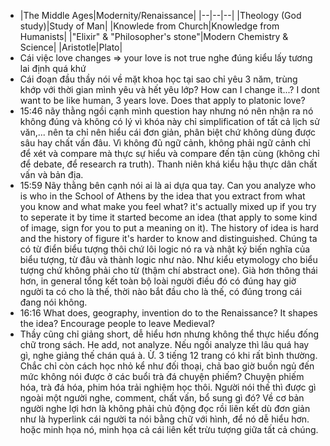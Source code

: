 - |The Middle Ages|Modernity/Renaissance|
  |--|--|--|
  |Theology (God study)|Study of Man|
  |Knowlede from Church|Knowledge from Humanists|
  |"Elixir" & "Philosopher's stone"|Modern Chemistry & Science|
  |Aristotle|Plato|
- Cái việc love changes => your love is not true nghe đúng kiểu lấy tương lai định quá khứ
- Cái đoạn đầu thầy nói về mặt khoa học tại sao chỉ yêu 3 năm, trùng khớp với thời gian mình yêu và hết yêu lớp? How can I change it...? I dont want to be like human, 3 years love. Does that apply to platonic love?
- 15:46 nãy thằng ngồi cạnh mình question hay nhưng nó nên nhận ra nó không đúng và không có lý vì khóa này chỉ simplification of tất cả lịch sử văn,... nên ta chỉ nên hiểu cái đơn giản, phân biệt chứ không dùng được sâu hay chất vấn đâu. Vì không đủ ngữ cảnh, không phải ngữ cảnh chỉ để xét và compare mà thực sự hiểu và compare đến tận cùng (không chỉ để debate, để research ra truth). Thanh niên khá kiểu hậu thực dân chất vấn và bản địa.
- 15:59 Nãy thằng bên cạnh nói ai là ai dựa qua tay. Can you analyze who is who in the School of Athens by the idea that you extract from what you know and what make you feel what? it's actually mixed up if you try to seperate it by time it started become an idea (that apply to some kind of image, sign for you to put a meaning on it). The history of idea is hard and the history of figure it's harder to know and distinguished. Chúng ta có từ điển biểu tượng thôi chứ lôi logic nó ra và nhật ký biến nghĩa của biểu tượng, từ đâu và thành logic như nào. Như kiểu etymology cho biểu tượng chứ không phải cho từ (thậm chí abstract one). Già hơn thông thái hơn, in general tổng kết toàn bộ loài người điều đó có đúng hay giờ người ta có cho là thế, thời nào bắt đầu cho là thế, có đúng trong cái đang nói không.
- 16:16 What does, geography, invention do to the Renaissance? It shapes the idea? Encourage people to leave Medieval?
- Thầy cũng chỉ giảng short, dễ hiểu hơn nhưng không thể thực hiểu đống chữ trong sách. He add, not analyze. Nếu ngồi analyze thì lâu quá hay gì, nghe giảng thế chán quá à. Ừ. 3 tiếng 12 trang có khi rất bình thường. Chắc chỉ còn cách học nhỏ kể như đối thoại, chả bao giờ buồn ngủ đến mức không nói được ở các buổi trà đá chuyện phiếm? Chuyện phiếm hóa, trà đá hóa, phim hóa trải nghiệm học thôi. Người nói thế thì được gì ngoài một người nghe, comment, chất vấn, bổ sung gì đó? Về cơ bản người nghe lợi hơn là không phải chủ động đọc rồi liên kết dù đơn giản như là hyperlink cái người ta nói bằng chữ với hình, để nó dễ hiểu hơn. hoặc minh họa nó, minh họa cả cái liên kết trừu tượng giữa tất cả chúng.